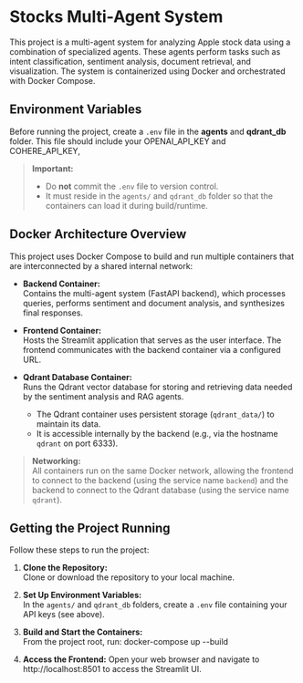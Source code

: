 # Stocks Multi-Agent System

This project is a multi-agent system for analyzing Apple stock data using a combination of specialized agents. These agents perform tasks such as intent classification, sentiment analysis, document retrieval, and visualization. The system is containerized using Docker and orchestrated with Docker Compose.

## Environment Variables

Before running the project, create a `.env` file in the **agents** and **qdrant_db** folder. This file should include your OPENAI_API_KEY and COHERE_API_KEY,

> **Important:**  
> - Do **not** commit the `.env` file to version control.  
> - It must reside in the `agents/` and `qdrant_db` folder so that the containers can load it during build/runtime.

## Docker Architecture Overview

This project uses Docker Compose to build and run multiple containers that are interconnected by a shared internal network:

- **Backend Container:**  
  Contains the multi-agent system (FastAPI backend), which processes queries, performs sentiment and document analysis, and synthesizes final responses.
  
- **Frontend Container:**  
  Hosts the Streamlit application that serves as the user interface. The frontend communicates with the backend container via a configured URL.

- **Qdrant Database Container:**  
  Runs the Qdrant vector database for storing and retrieving data needed by the sentiment analysis and RAG agents.  
  - The Qdrant container uses persistent storage (`qdrant_data/`) to maintain its data.
  - It is accessible internally by the backend (e.g., via the hostname `qdrant` on port 6333).

> **Networking:**  
> All containers run on the same Docker network, allowing the frontend to connect to the backend (using the service name `backend`) and the backend to connect to the Qdrant database (using the service name `qdrant`).

## Getting the Project Running

Follow these steps to run the project:

1. **Clone the Repository:**  
   Clone or download the repository to your local machine.

2. **Set Up Environment Variables:**  
   In the `agents/` and `qdrant_db` folders, create a `.env` file containing your API keys (see above).

3. **Build and Start the Containers:**  
   From the project root, run:
   docker-compose up --build

4. **Access the Frontend:**
    Open your web browser and navigate to http://localhost:8501 to access the Streamlit UI.

